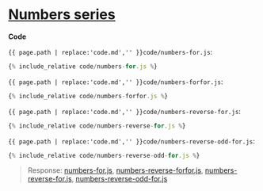 # [Numbers series](code.zip)

**Code**

`{{ page.path | replace:'code.md','' }}code/numbers-for.js`:

```js
{% include_relative code/numbers-for.js %}
```

`{{ page.path | replace:'code.md','' }}code/numbers-forfor.js`:

```js
{% include_relative code/numbers-forfor.js %}
```

`{{ page.path | replace:'code.md','' }}code/numbers-reverse-for.js`:

```js
{% include_relative code/numbers-reverse-for.js %}
```

`{{ page.path | replace:'code.md','' }}code/numbers-reverse-odd-for.js`:

```js
{% include_relative code/numbers-reverse-odd-for.js %}
```

> Response: [numbers-for.js](response/numbers-for.js), [numbers-reverse-forfor.js](response/numbers-reverse-forfor.js), [numbers-reverse-for.js](response/numbers-reverse-for.js), [numbers-reverse-odd-for.js](response/numbers-reverse-odd-for.js)
